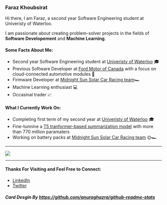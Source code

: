 ### Faraz Khoubsirat

Hi there, I am Faraz, a second year Software Engineering student at Univeristy of Waterloo.

I am passionate about creating problem-solver projects in the fields of **Software Developement** and **Machine Learning**.

#### Some Facts About Me:
- Second year Software Engineering student at [Univeristy of Waterloo](https://uwaterloo.ca/engineering/) 🎓
- Previous Software Developer at [Ford Motor of Canada](https://www.ford.ca/) with a focus on cloud-connected automotive modules 🚗
- Firmware Developer at [Midnight Sun Solar Car Racing team](https://www.uwmidsun.com/)🏎️
- Machine Learning enthusiast 💻
- Occasinal trader 📈


#### What I Currently Work On:
- Completing first term of my second year at [Univeristy of Waterloo](https://uwaterloo.ca/engineering/) 🎓
- Fine-tunnine a [T5 tranformer-based summarization model](https://github.com/farazkh80/SearchEngine) with more than 770 million paramaters
- Working on battery packs at [Midnight Sun Solar Car Racing team](https://www.uwmidsun.com/) 🌞🏎️

---

<a href="https://github.com/anuraghazra/github-readme-stats">
  <img align="center" src="https://github-readme-stats.vercel.app/api?username=farazkh80&include_all_commits=true&count_private=true&show_icons=true&theme=radical&title_color='#42ddf5'&text_color='#55de4e'&icon_color='#c45a73'" />
</a> 
 
 ---
 
 #### Thanks For Visiting and Feel Free to Connect:
 - [LinkedIn](https://www.linkedin.com/in/farazkh80/)
 - [Twitter](https://twitter.com/farazkh80)

##### Card Desgin By https://github.com/anuraghazra/github-readme-stats
